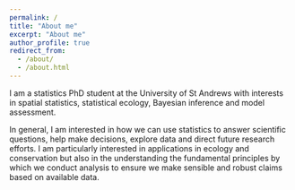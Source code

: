 ```yaml
---
permalink: /
title: "About me"
excerpt: "About me"
author_profile: true
redirect_from: 
  - /about/
  - /about.html
---
```


I am a statistics PhD student at the University of St Andrews with interests in spatial statistics, statistical ecology, Bayesian inference and model assessment.  

In general, I am interested in how we can use statistics to answer scientific questions, help make decisions, explore data and direct future research efforts.  I am particularly interested in applications in ecology and conservation but also in the understanding the fundamental principles by which we conduct analysis to ensure we make sensible and robust claims based on available data.
